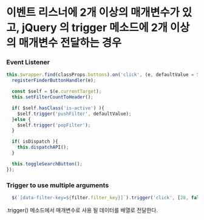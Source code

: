 # 이벤트 리스너에 2개 이상의 매개변수가 있고, jQuery 의 trigger 메소드에 2개 이상의 매개변수 전달하는 경우

### Event Listener
```JavaScript
this.$wrapper.find(classProps.buttons).on('click', (e, defaultValue = 50, isDispatch = true) => {
  registerFinderButtonHandler(e);

  const $self = $(e.currentTarget);
  this.setFilterCountToHeader();

  if( $self.hasClass('is-active') ){
    $self.trigger('pushFilter', defaultValue);  
  }else {
    $self.trigger('popFilter');
  }

  if( isDispatch ){
    this.dispatchAPI();
  }

  this.toggleSearchButton();
});
```

### Trigger to use multiple arguments
```JavaScript
  $(`[data-filter-key=${filter.filter_key}]`).trigger('click', [28, false]);
```

.trigger() 메소드에서 매개변수로 사용 될 데이터를 배열로 전달한다.